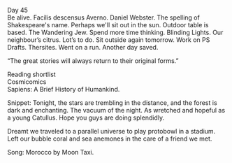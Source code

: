 Day 45  
Be alive. Facilis descensus Averno. Daniel Webster. The spelling of Shakespeare's name. Perhaps we'll sit out in the sun. Outdoor table is based. The Wandering Jew. Spend more time thinking. Blinding Lights. Our neighbour’s citrus. Lot’s to do. Sit outside again tomorrow. Work on PS Drafts. Thersites. Went on a run. Another day saved.

“The great stories will always return to their original forms.”

Reading shortlist  
Cosmicomics  
Sapiens: A Brief History of Humankind.

Snippet: Tonight, the stars are trembling in the distance, and the forest is dark and enchanting. The vacuum of the night. As wretched and hopeful as a young Catullus. Hope you guys are doing splendidly.

Dreamt we traveled to a parallel universe to play protobowl in a stadium. Left our bubble coral and sea anemones in the care of a friend we met. 

Song: Morocco by Moon Taxi.